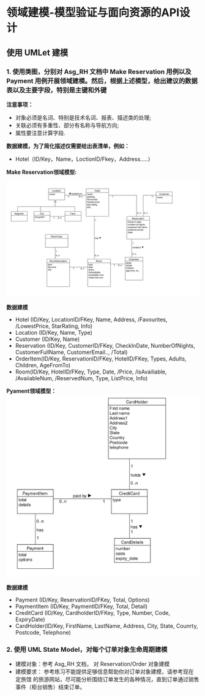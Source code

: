 # 领域建模-模型验证与面向资源的API设计

## 使用 UMLet 建模

### 1. 使用类图，分别对 Asg_RH 文档中 Make Reservation 用例以及 Payment 用例开展领域建模。然后，根据上述模型，给出建议的数据表以及主要字段，特别是主键和外键


   **注意事项：**
   
   + 对象必须是名词、特别是技术名词、报表、描述类的处理;
   + 关联必须有多重性、部分有名称与导航方向;
   + 属性要注意计算字段.
      
      
   **数据建模，为了简化描述仅需要给出表清单，例如：**
   
   + Hotel（ID/Key，Name，LoctionID/Fkey，Address…..） 
      
  
  **Make Reservation领域模型:**

   ![领域模型_make_reservation](temp/8_1_1.png)
 
  **数据建模**
   + Hotel (ID/Key, LocationID/FKey, Name, Address, /Favourites, /LowestPrice, StarRating, Info)
   + Location (ID/Key, Name, Type)
   + Customer (ID/Key, Name)
   + Reservation (ID/Key, CustomerID/FKey, CheckInDate, NumberOfNights, CustomerFullName, CustomerEmail.., /Total)
   + OrderItem(ID/Key, ReservationID/FKey, HotelID/FKey, Types, Adults, Children, AgeFromTo)
   + Room(ID/Key, HotelID/FKey, Type, Date, /Price, /isAvailiable, /AvaiiableNum, /ReservedNum, Type, ListPrice, Info)

   **Pyament领域模型：**
   ![领域模型_payment](temp/8_1_2.png)

   **数据建模**
   
   + Payment (ID/Key, ReservationID/FKey, Total, Options)
   + PaymentItem (ID/Key, PaymentID/FKey, Total, Detail)
   + CreditCard (ID/Key, CardholderID/FKey, Type, Number, Code, ExpiryDate)
   + CardHolder(ID/Key, FirstName, LastName, Address, City, State, Counrty, Postcode, Telephone)
  
### 2. 使用 UML State Model，对每个订单对象生命周期建模
 + 建模对象：参考 Asg_RH 文档， 对 Reservation/Order 对象建模
 + 建模要求： 参考练习不能提供足够信息帮助你对订单对象建模，请参考现在 定旅馆 的旅游网站，尽可能分析围绕订单发生的各种情况，直到订单通过销售事件（柜台销售）结束订单。
 
 
  

